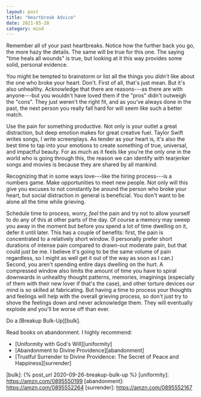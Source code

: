 ```yaml
---
layout: post
title: "Heartbreak Advice"
date: 2021-05-20
category: mind
---
```


Remember all of your past heartbreaks. Notice how the further back you go, the more hazy the details. The same will be true for this one. The saying "time heals all wounds" is true, but looking at it this way provides some solid, personal evidence.

You might be tempted to brainstorm or list all the things you _didn't_ like about the one who broke your heart. Don't. First of all, that's just mean. But it's also unhealthy. Acknowledge that there are reasons---as there are with anyone---but you wouldn't have loved them if the "pros" didn't outweigh the "cons". They just weren't the right fit, and as you've always done in the past, the next person you really fall hard for will seem like such a better match.

Use the pain for something productive. Not only is your outlet a great distraction, but deep emotion makes for great creative fuel. Taylor Swift writes songs, I write screenplays. As tender as your heart is, it's also the best time to tap into your emotions to create something of true, universal, and impactful beauty. For as much as it feels like you're the only one in the world who is going through this, the reason we can identify with tearjerker songs and movies is because they are shared by all mankind.

Recognizing that in some ways love---like the hiring process---is a numbers game. Make opportunities to meet new people. Not only will this give you excuses to not constantly be around the person who broke your heart, but social distraction in general is beneficial. You don't want to be alone all the time while grieving.

Schedule time to process, worry, _feel_ the pain and try not to allow yourself to do any of this at other parts of the day. Of course a memory may sweep you away in the moment but before you spend a lot of time dwelling on it, defer it until later. This has a couple of benefits: first, the pain is concentrated to a relatively short window. (I personally prefer short durations of intense pain compared to drawn-out moderate pain, but that could just be me. I believe it's going to be the same volume of pain regardless, so I might as well get it out of the way as soon as I can.) Second, you aren't spending entire days dwelling on the hurt. A compressed window also limits the amount of time you have to spiral downwards in unhealthy thought patterns, memories, imaginings (especially of them with their new lover if that's the case), and other torture devices our mind is so skilled at fabricating. But having a time to process your thoughts and feelings will help with the overall grieving process, so don't just try to shove the feelings down and never acknowledge them. They will eventually explode and you'll be worse off than ever.

Do a [Breakup Bulk-Up][bulk].

Read books on abandonment. I highly recommend:
  - [Uniformity with God's Will][uniformity]
  - [Abandonment to Divine Providence][abandonment]
  - [Trustful Surrender to Divine Providence: The Secret of Peace and Happiness][surrender]

[bulk]: {% post_url 2020-09-26-breakup-bulk-up %}
[uniformity]: https://amzn.com/0895550199
[abandonment]: https://amzn.com/0895552264
[surrender]: https://amzn.com/0895552167
